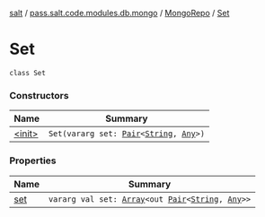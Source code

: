 [salt](../../../index.md) / [pass.salt.code.modules.db.mongo](../../index.md) / [MongoRepo](../index.md) / [Set](./index.md)

# Set

`class Set`

### Constructors

| Name | Summary |
|---|---|
| [&lt;init&gt;](-init-.md) | `Set(vararg set: `[`Pair`](https://kotlinlang.org/api/latest/jvm/stdlib/kotlin/-pair/index.html)`<`[`String`](https://kotlinlang.org/api/latest/jvm/stdlib/kotlin/-string/index.html)`, `[`Any`](https://kotlinlang.org/api/latest/jvm/stdlib/kotlin/-any/index.html)`>)` |

### Properties

| Name | Summary |
|---|---|
| [set](set.md) | `vararg val set: `[`Array`](https://kotlinlang.org/api/latest/jvm/stdlib/kotlin/-array/index.html)`<out `[`Pair`](https://kotlinlang.org/api/latest/jvm/stdlib/kotlin/-pair/index.html)`<`[`String`](https://kotlinlang.org/api/latest/jvm/stdlib/kotlin/-string/index.html)`, `[`Any`](https://kotlinlang.org/api/latest/jvm/stdlib/kotlin/-any/index.html)`>>` |
